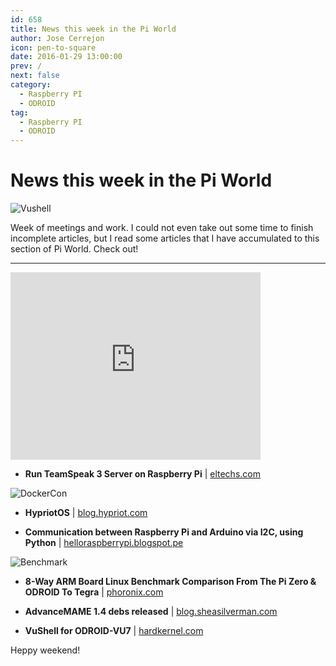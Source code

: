 ```yaml
---
id: 658
title: News this week in the Pi World
author: Jose Cerrejon
icon: pen-to-square
date: 2016-01-29 13:00:00
prev: /
next: false
category:
  - Raspberry PI
  - ODROID
tag:
  - Raspberry PI
  - ODROID
---
```


# News this week in the Pi World

![Vushell](/images/2016/01/VuShell_Guide_XU4_22.jpg)

Week of meetings and work. I could not even take out some time to finish incomplete articles, but I read some articles that I have accumulated to this section of Pi World. Check out!

- - -
<iframe width="400" height="300" src="https://www.youtube.com/embed/ORSREnUUL5k?rel=0" frameborder="0" allowfullscreen></iframe>

* **Run TeamSpeak 3 Server on Raspberry Pi** | [eltechs.com](http://eltechs.com/run-teamspeak-3-server-on-raspberry-pi/)

![DockerCon](/images/2016/01/Dockercon.png)

* **HypriotOS** | [blog.hypriot.com](http://blog.hypriot.com/post/how-to-get-docker-working-on-your-favourite-arm-board-with-hypriotos/)

* **Communication between Raspberry Pi and Arduino via I2C, using Python** | [helloraspberrypi.blogspot.pe](http://helloraspberrypi.blogspot.pe/2014/12/communication-between-raspberry-pi-and.html?m=1)

![Benchmark](/images/2016/01/benchmarks.jpg)

* **8-Way ARM Board Linux Benchmark Comparison From The Pi Zero & ODROID To Tegra** | [phoronix.com](http://www.phoronix.com/scan.php?page=article&item=8way-arm-sbc&num=1)

* **AdvanceMAME 1.4 debs released** | [blog.sheasilverman.com](http://blog.sheasilverman.com/2016/01/friday-post-advancemame-1-4-debs/)

* **VuShell for ODROID-VU7** | [hardkernel.com](http://www.hardkernel.com/main/products/prdt_info.php?g_code=G145154558544)

Heppy weekend!